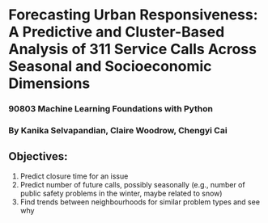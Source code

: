 # Forecasting Urban Responsiveness: A Predictive and Cluster-Based Analysis of 311 Service Calls Across Seasonal and Socioeconomic Dimensions

### 90803 Machine Learning Foundations with Python

### By Kanika Selvapandian, Claire Woodrow, Chengyi Cai

## Objectives:

1. Predict closure time for an issue
2. Predict number of future calls, possibly seasonally (e.g., number of public safety problems in the winter, maybe related to snow)
3. Find trends between neighbourhoods for similar problem types and see why

